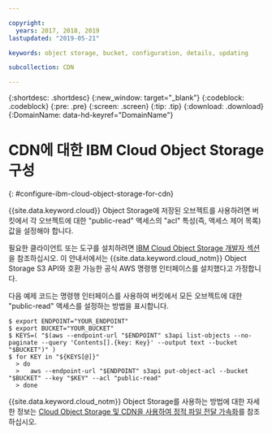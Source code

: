 ```yaml
---

copyright:
  years: 2017, 2018, 2019
lastupdated: "2019-05-21"

keywords: object storage, bucket, configuration, details, updating

subcollection: CDN

---
```


{:shortdesc: .shortdesc}
{:new_window: target="_blank"}
{:codeblock: .codeblock}
{:pre: .pre}
{:screen: .screen}
{:tip: .tip}
{:download: .download}
{:DomainName: data-hd-keyref="DomainName"}

# CDN에 대한 IBM Cloud Object Storage 구성
{: #configure-ibm-cloud-object-storage-for-cdn}

{{site.data.keyword.cloud}} Object Storage에 저장된 오브젝트를 사용하려면 버킷에서 각 오브젝트에 대한 "public-read" 액세스의 "acl" 특성(즉, 액세스 제어 목록) 값을 설정해야 합니다.

필요한 클라이언트 또는 도구를 설치하려면 [IBM Cloud Object Storage 개발자 섹션](/docs/services/cloud-object-storage/basics?topic=cloud-object-storage-gs-dev#for-developers)을 참조하십시오. 이 안내서에서는 {{site.data.keyword.cloud_notm}} Object Storage S3 API와 호환 가능한 공식 AWS 명령행 인터페이스를 설치했다고 가정합니다.

다음 예제 코드는 명령행 인터페이스를 사용하여 버킷에서 모든 오브젝트에 대한 "public-read" 액세스를 설정하는 방법을 표시합니다.

```
$ export ENDPOINT="YOUR_ENDPOINT"
$ export BUCKET="YOUR_BUCKET"
$ KEYS=( "$(aws --endpoint-url "$ENDPOINT" s3api list-objects --no-paginate --query 'Contents[].{key: Key}' --output text --bucket "$BUCKET")" )
$ for KEY in "${KEYS[@]}"
  > do
  >   aws --endpoint-url "$ENDPOINT" s3api put-object-acl --bucket "$BUCKET" --key "$KEY" --acl "public-read"
  > done
```

{{site.data.keyword.cloud_notm}} Object Storage를 사용하는 방법에 대한 자세한 정보는 [Cloud Object Storage 및 CDN을 사용하여 정적 파일 전달 가속화](https://cloud.ibm.com/docs/tutorials?topic=solution-tutorials-static-files-cdn#accelerate-delivery-of-static-files-using-a-cdn)를 참조하십시오.
